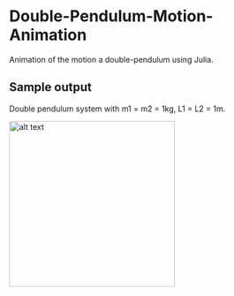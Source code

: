 # Double-Pendulum-Motion-Animation
Animation of the motion a double-pendulum using Julia.




## Sample output
Double pendulum system with m1 = m2 = 1kg, L1 = L2 = 1m. 

<img src="https://github.com/zaman13/Double-Pendulum-Motion-Animation/blob/master/sample_output.gif" alt="alt text" width="300">
